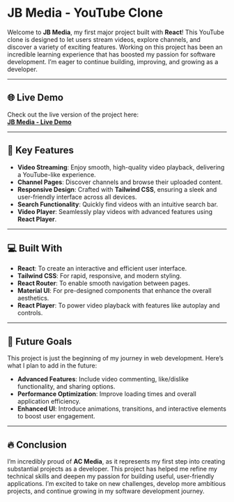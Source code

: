 # JB Media - YouTube Clone  

Welcome to **JB Media**, my first major project built with **React**! This YouTube clone is designed to let users stream videos, explore channels, and discover a variety of exciting features. Working on this project has been an incredible learning experience that has boosted my passion for software development. I’m eager to continue building, improving, and growing as a developer.  

---

## 🌐 Live Demo  

Check out the live version of the project here:  
[**JB Media - Live Demo**](https://acmedia.netlify.app)

---

## 🔑 Key Features  

- **Video Streaming**: Enjoy smooth, high-quality video playback, delivering a YouTube-like experience.  
- **Channel Pages**: Discover channels and browse their uploaded content.  
- **Responsive Design**: Crafted with **Tailwind CSS**, ensuring a sleek and user-friendly interface across all devices.  
- **Search Functionality**: Quickly find videos with an intuitive search bar.  
- **Video Player**: Seamlessly play videos with advanced features using **React Player**.  
 

---

## 💻 Built With  

- **React**: To create an interactive and efficient user interface.  
- **Tailwind CSS**: For rapid, responsive, and modern styling.  
- **React Router**: To enable smooth navigation between pages.  
- **Material UI**: For pre-designed components that enhance the overall aesthetics.  
- **React Player**: To power video playback with features like autoplay and controls.

---

## 🌱 Future Goals  

This project is just the beginning of my journey in web development. Here’s what I plan to add in the future:  

- **Advanced Features**: Include video commenting, like/dislike functionality, and sharing options.  
- **Performance Optimization**: Improve loading times and overall application efficiency.  
- **Enhanced UI**: Introduce animations, transitions, and interactive elements to boost user engagement.  

---

## 🔥 Conclusion  

I’m incredibly proud of **AC Media**, as it represents my first step into creating substantial projects as a developer. This project has helped me refine my technical skills and deepen my passion for building useful, user-friendly applications. I’m excited to take on new challenges, develop more ambitious projects, and continue growing in my software development journey.  
